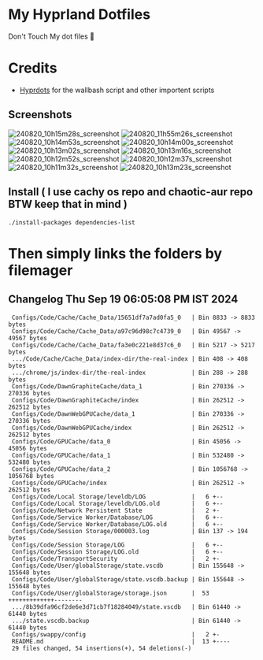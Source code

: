 # My Hyprland Dotfiles
  Don't Touch My dot files 🙂
 

# Credits
- [Hyprdots](https://github.com/prasanthrangan/hyprdots) for the wallbash script and other importent scripts

## Screenshots
![240820_10h15m28s_screenshot](https://github.com/user-attachments/assets/8aaad8cb-e78d-4759-a6ea-915c0e37c3b5)
![240820_11h55m26s_screenshot](https://github.com/user-attachments/assets/ae43e6e7-add8-498c-b259-99ba6df4f33b)
![240820_10h14m53s_screenshot](https://github.com/user-attachments/assets/a1a739b8-4838-4f06-98db-be918e2015af)
![240820_10h14m00s_screenshot](https://github.com/user-attachments/assets/5f267d64-b9d6-4261-8ef8-edfbc5ba6ec4)
![240820_10h13m02s_screenshot](https://github.com/user-attachments/assets/f5edfff4-af59-4760-b503-04198769a2ff)
![240820_10h13m16s_screenshot](https://github.com/user-attachments/assets/15880e4d-aacd-4680-9334-ea787826ddd7)
![240820_10h12m52s_screenshot](https://github.com/user-attachments/assets/21a78295-02d1-4c96-9a24-dcff256fe552)
![240820_10h12m37s_screenshot](https://github.com/user-attachments/assets/b9224ad0-5739-4cf5-ba1d-aea36b0a3b6a)
![240820_10h11m32s_screenshot](https://github.com/user-attachments/assets/53774a21-02a5-489a-bbb1-25ba0bdc697d)
![240820_10h13m23s_screenshot](https://github.com/user-attachments/assets/d07fb201-ba3b-4d7b-90a1-6f9f122a3e63)

## Install ( I use cachy os repo and chaotic-aur repo BTW keep that in mind )
``` ./install-packages dependencies-list ```

# Then simply links the folders by filemager
 
## Changelog Thu Sep 19 06:05:08 PM IST 2024
```
 Configs/Code/Cache/Cache_Data/15651df7a7ad0fa5_0   | Bin 8833 -> 8833 bytes
 Configs/Code/Cache/Cache_Data/a97c96d98c7c4739_0   | Bin 49567 -> 49567 bytes
 Configs/Code/Cache/Cache_Data/fa3e0c221e8d37c6_0   | Bin 5217 -> 5217 bytes
 .../Code/Cache/Cache_Data/index-dir/the-real-index | Bin 408 -> 408 bytes
 .../chrome/js/index-dir/the-real-index             | Bin 288 -> 288 bytes
 Configs/Code/DawnGraphiteCache/data_1              | Bin 270336 -> 270336 bytes
 Configs/Code/DawnGraphiteCache/index               | Bin 262512 -> 262512 bytes
 Configs/Code/DawnWebGPUCache/data_1                | Bin 270336 -> 270336 bytes
 Configs/Code/DawnWebGPUCache/index                 | Bin 262512 -> 262512 bytes
 Configs/Code/GPUCache/data_0                       | Bin 45056 -> 45056 bytes
 Configs/Code/GPUCache/data_1                       | Bin 532480 -> 532480 bytes
 Configs/Code/GPUCache/data_2                       | Bin 1056768 -> 1056768 bytes
 Configs/Code/GPUCache/index                        | Bin 262512 -> 262512 bytes
 Configs/Code/Local Storage/leveldb/LOG             |   6 +--
 Configs/Code/Local Storage/leveldb/LOG.old         |   6 +--
 Configs/Code/Network Persistent State              |   2 +-
 Configs/Code/Service Worker/Database/LOG           |   6 +--
 Configs/Code/Service Worker/Database/LOG.old       |   6 +--
 Configs/Code/Session Storage/000003.log            | Bin 137 -> 194 bytes
 Configs/Code/Session Storage/LOG                   |   6 +--
 Configs/Code/Session Storage/LOG.old               |   6 +--
 Configs/Code/TransportSecurity                     |   2 +-
 Configs/Code/User/globalStorage/state.vscdb        | Bin 155648 -> 155648 bytes
 Configs/Code/User/globalStorage/state.vscdb.backup | Bin 155648 -> 155648 bytes
 Configs/Code/User/globalStorage/storage.json       |  53 +++++++++++++--------
 .../8b39dfa96cf2de6e3d71cb7f18284049/state.vscdb   | Bin 61440 -> 61440 bytes
 .../state.vscdb.backup                             | Bin 61440 -> 61440 bytes
 Configs/swappy/config                              |   2 +-
 README.md                                          |  13 +----
 29 files changed, 54 insertions(+), 54 deletions(-)
```
 
